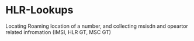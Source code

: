 # HLR-Lookups
Locating Roaming location of a number, and collecting msisdn and opeartor related infromation (IMSI, HLR GT, MSC GT)
